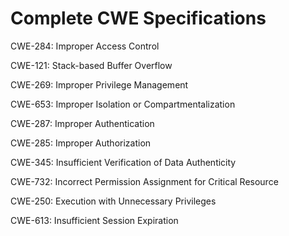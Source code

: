 

# Complete CWE Specifications

CWE-284: Improper Access Control

CWE-121: Stack-based Buffer Overflow

CWE-269: Improper Privilege Management

CWE-653: Improper Isolation or Compartmentalization

CWE-287: Improper Authentication

CWE-285: Improper Authorization

CWE-345: Insufficient Verification of Data Authenticity

CWE-732: Incorrect Permission Assignment for Critical Resource

CWE-250: Execution with Unnecessary Privileges

CWE-613: Insufficient Session Expiration